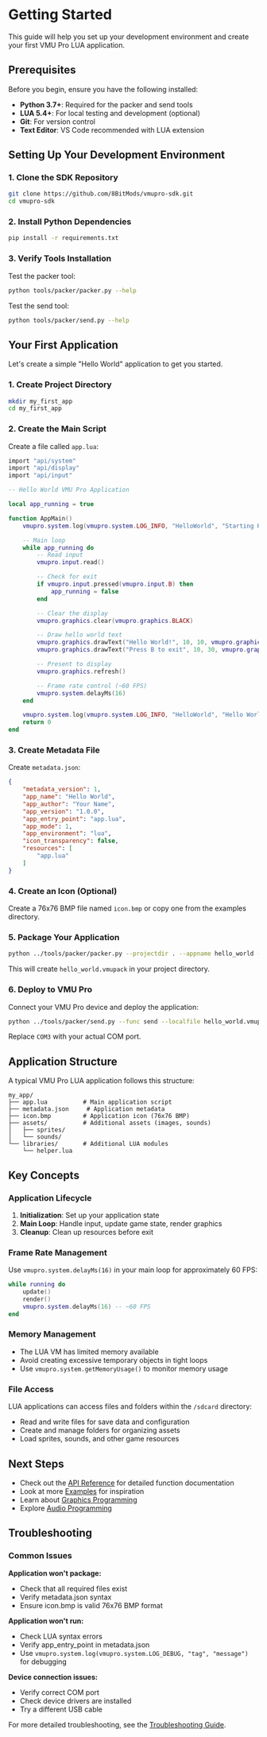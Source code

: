 # Getting Started

This guide will help you set up your development environment and create your first VMU Pro LUA application.

## Prerequisites

Before you begin, ensure you have the following installed:

- **Python 3.7+**: Required for the packer and send tools
- **LUA 5.4+**: For local testing and development (optional)
- **Git**: For version control
- **Text Editor**: VS Code recommended with LUA extension

## Setting Up Your Development Environment

### 1. Clone the SDK Repository

```bash
git clone https://github.com/8BitMods/vmupro-sdk.git
cd vmupro-sdk
```

### 2. Install Python Dependencies

```bash
pip install -r requirements.txt
```

### 3. Verify Tools Installation

Test the packer tool:

```bash
python tools/packer/packer.py --help
```

Test the send tool:

```bash
python tools/packer/send.py --help
```

## Your First Application

Let's create a simple "Hello World" application to get you started.

### 1. Create Project Directory

```bash
mkdir my_first_app
cd my_first_app
```

### 2. Create the Main Script

Create a file called `app.lua`:

```lua
import "api/system"
import "api/display"
import "api/input"

-- Hello World VMU Pro Application

local app_running = true

function AppMain()
    vmupro.system.log(vmupro.system.LOG_INFO, "HelloWorld", "Starting Hello World app...")

    -- Main loop
    while app_running do
        -- Read input
        vmupro.input.read()

        -- Check for exit
        if vmupro.input.pressed(vmupro.input.B) then
            app_running = false
        end

        -- Clear the display
        vmupro.graphics.clear(vmupro.graphics.BLACK)

        -- Draw hello world text
        vmupro.graphics.drawText("Hello World!", 10, 10, vmupro.graphics.WHITE, vmupro.graphics.BLACK)
        vmupro.graphics.drawText("Press B to exit", 10, 30, vmupro.graphics.WHITE, vmupro.graphics.BLACK)

        -- Present to display
        vmupro.graphics.refresh()

        -- Frame rate control (~60 FPS)
        vmupro.system.delayMs(16)
    end

    vmupro.system.log(vmupro.system.LOG_INFO, "HelloWorld", "Hello World app ending...")
    return 0
end
```

### 3. Create Metadata File

Create `metadata.json`:

```json
{
    "metadata_version": 1,
    "app_name": "Hello World",
    "app_author": "Your Name",
    "app_version": "1.0.0",
    "app_entry_point": "app.lua",
    "app_mode": 1,
    "app_environment": "lua",
    "icon_transparency": false,
    "resources": [
        "app.lua"
    ]
}
```

### 4. Create an Icon (Optional)

Create a 76x76 BMP file named `icon.bmp` or copy one from the examples directory.

### 5. Package Your Application

```bash
python ../tools/packer/packer.py --projectdir . --appname hello_world --meta metadata.json --icon icon.bmp
```

This will create `hello_world.vmupack` in your project directory.

### 6. Deploy to VMU Pro

Connect your VMU Pro device and deploy the application:

```bash
python ../tools/packer/send.py --func send --localfile hello_world.vmupack --remotefile apps/hello_world.vmupack --comport COM3
```

Replace `COM3` with your actual COM port.

## Application Structure

A typical VMU Pro LUA application follows this structure:

```
my_app/
├── app.lua          # Main application script
├── metadata.json     # Application metadata
├── icon.bmp         # Application icon (76x76 BMP)
├── assets/          # Additional assets (images, sounds)
│   ├── sprites/
│   └── sounds/
└── libraries/       # Additional LUA modules
    └── helper.lua
```

## Key Concepts

### Application Lifecycle

1. **Initialization**: Set up your application state
2. **Main Loop**: Handle input, update game state, render graphics
3. **Cleanup**: Clean up resources before exit

### Frame Rate Management

Use `vmupro.system.delayMs(16)` in your main loop for approximately 60 FPS:

```lua
while running do
    update()
    render()
    vmupro.system.delayMs(16) -- ~60 FPS
end
```

### Memory Management

- The LUA VM has limited memory available
- Avoid creating excessive temporary objects in tight loops
- Use `vmupro.system.getMemoryUsage()` to monitor memory usage

### File Access

LUA applications can access files and folders within the `/sdcard` directory:

- Read and write files for save data and configuration
- Create and manage folders for organizing assets
- Load sprites, sounds, and other game resources

## Next Steps

- Check out the [API Reference](api/graphics.md) for detailed function documentation
- Look at more [Examples](examples/hello-world.md) for inspiration
- Learn about [Graphics Programming](guides/graphics-guide.md)
- Explore [Audio Programming](guides/audio-guide.md)

## Troubleshooting

### Common Issues

**Application won't package:**
- Check that all required files exist
- Verify metadata.json syntax
- Ensure icon.bmp is valid 76x76 BMP format

**Application won't run:**
- Check LUA syntax errors
- Verify app_entry_point in metadata.json
- Use `vmupro.system.log(vmupro.system.LOG_DEBUG, "tag", "message")` for debugging

**Device connection issues:**
- Verify correct COM port
- Check device drivers are installed
- Try a different USB cable

For more detailed troubleshooting, see the [Troubleshooting Guide](advanced/troubleshooting.md).